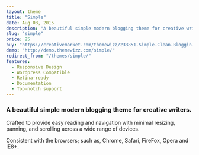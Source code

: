 ```yaml
---
layout: theme
title: "Simple"
date: Aug 03, 2015
description: "A beautiful simple modern blogging theme for creative writers."
slug: "simple"
price: 25
buy: "https://creativemarket.com/themewizz/233851-Simple-Clean-Bloggin-Theme"
demo: "http://demo.themewizz.com/simple/"
redirect_from: "/themes/simple/"
features:
  - Responsive Design
  - Wordpress Compatible
  - Retina-ready
  - Documentation
  - Top-notch support
---
```


<h3 class="lead">A beautiful simple modern blogging theme for creative writers.</h3>

Crafted to provide easy reading and navigation with minimal resizing, panning, and scrolling across a wide range of devices. 

Consistent with the browsers; such as, Chrome, Safari, FireFox, Opera and IE8+.
